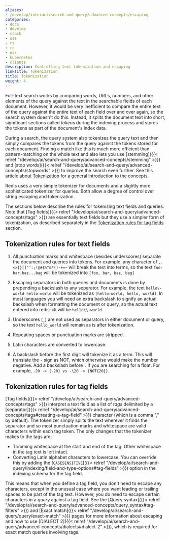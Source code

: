 ```yaml
---
aliases:
- /develop/interact/search-and-query/advanced-concepts/escaping
categories:
- docs
- develop
- stack
- oss
- rs
- rc
- oss
- kubernetes
- clients
description: Controlling text tokenization and escaping
linkTitle: Tokenization
title: Tokenization
weight: 4
---
```


Full-text search works by comparing words, URLs, numbers, and other elements of the query
against the text in the searchable fields of each document. However,
it would be very inefficient to compare the entire text of the query against the
entire text of each field over and over again, so the search system doesn't do this.
Instead, it splits the document text into short, significant sections
called *tokens* during the indexing process and stores the tokens as part of the document's
index data.

During a search, the query system also tokenizes the
query text and then simply compares the tokens from the query against the tokens stored
for each document. Finding a match like this is much more efficient than pattern-matching on
the whole text and also lets you use
[stemming]({{< relref "/develop/ai/search-and-query/advanced-concepts/stemming" >}}) and
[stop words]({{< relref "/develop/ai/search-and-query/advanced-concepts/stopwords" >}})
to improve the search even further. See this article about
[Tokenization](https://queryunderstanding.com/tokenization-c8cdd6aef7ff)
for a general introduction to the concepts.

Redis uses a very simple tokenizer for documents and a slightly more sophisticated tokenizer for queries. Both allow a degree of control over string escaping and tokenization. 

The sections below describe the rules for tokenizing text fields and queries.
Note that
[Tag fields]({{< relref "/develop/ai/search-and-query/advanced-concepts/tags" >}}) 
are essentially text fields but they use a simpler form of tokenization, as described
separately in the
[Tokenization rules for tag fields](#tokenization-rules-for-tag-fields) section.

## Tokenization rules for text fields

1. All punctuation marks and whitespace (besides underscores) separate the document and queries into tokens. For example, any character of `,.<>{}[]"':;!@#$%^&*()-+=~` will break the text into terms, so the text `foo-bar.baz...bag` will be tokenized into `[foo, bar, baz, bag]`

2. Escaping separators in both queries and documents is done by prepending a backslash to any separator. For example, the text `hello\-world hello-world` will be tokenized as `[hello-world, hello, world]`. In most languages you will need an extra backslash to signify an actual backslash when formatting the document or query, so the actual text entered into redis-cli will be `hello\\-world`. 

3. Underscores (`_`) are not used as separators in either document or query, so the text `hello_world` will remain as is after tokenization. 

4. Repeating spaces or punctuation marks are stripped. 

5. Latin characters are converted to lowercase. 

6. A backslash before the first digit will tokenize it as a term. This will translate the `-` sign as NOT, which otherwise would make the number negative. Add a backslash before `.` if you are searching for a float. For example, `-20 -> {-20} vs -\20 -> {NOT{20}}`.

## Tokenization rules for tag fields

[Tag fields]({{< relref "/develop/ai/search-and-query/advanced-concepts/tags" >}}) interpret
a text field as a list of *tags* delimited by a
[separator]({{< relref "/develop/ai/search-and-query/advanced-concepts/tags#creating-a-tag-field" >}})
character (which is a comma "," by
default). The tokenizer simply splits the text wherever it finds the separator and so most
punctuation marks and whitespace are valid characters within each tag token. The only
changes that the tokenizer makes to the tags are:

-   Trimming whitespace at the start and end of the tag. Other whitespace in the tag text is left intact.
-   Converting Latin alphabet characters to lowercase. You can override this by adding the
    [`CASESENSITIVE`]({{< relref "/develop/ai/search-and-query/indexing/field-and-type-options#tag-fields" >}}) option in the indexing schema for the tag field.

This means that when you define a tag field, you don't need to escape any characters, except
in the unusual case where you want leading or trailing spaces to be part of the tag text.
However, you do need to escape certain characters in a *query* against a tag field. See the
[Query syntax]({{< relref "/develop/ai/search-and-query/advanced-concepts/query_syntax#tag-filters" >}}) and
[Exact match]({{< relref "/develop/ai/search-and-query/query/exact-match" >}}) pages for more information about escaping
and how to use [DIALECT 2]({{< relref "/develop/ai/search-and-query/advanced-concepts/dialects#dialect-2" >}}), which is required for
exact match queries involving tags.
